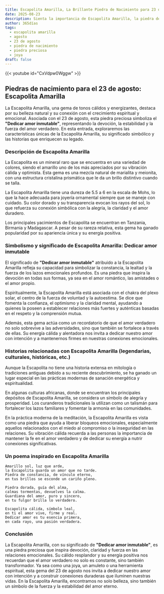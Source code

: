 ```yaml
---
title: Escapolita Amarilla, La Brillante Piedra de Nacimiento para 23 de agosto
date: 2025-08-23
description: Sienta la importancia de Escapolita Amarilla, la piedra de nacimiento de 23 de agosto que simboliza Dedicar amor inmutable. Deje que su belleza y significado iluminen su día.
author: 365días
tags:
  - escapolita amarilla
  - agosto
  - 23 de agosto
  - piedra de nacimiento
  - piedra preciosa
  - joya
draft: false
---
```


{{< youtube id="CxVdpw0Wggw" >}}

## Piedras de nacimiento para el 23 de agosto: Escapolita Amarilla

La Escapolita Amarilla, una gema de tonos cálidos y energizantes, destaca por su belleza natural y su conexión con el crecimiento espiritual y emocional. Asociada con el 23 de agosto, esta piedra preciosa simboliza el **"Dedicar amor inmutable"**, representando la devoción, la estabilidad y la fuerza del amor verdadero. En esta entrada, exploraremos las características únicas de la Escapolita Amarilla, su significado simbólico y las historias que enriquecen su legado.

### Descripción de Escapolita Amarilla

La Escapolita es un mineral raro que se encuentra en una variedad de colores, siendo el amarillo uno de los más apreciados por su vibración cálida y optimista. Esta gema es una mezcla natural de marialita y meionita, con una estructura cristalina prismática que le da un brillo distintivo cuando se talla.

La Escapolita Amarilla tiene una dureza de 5.5 a 6 en la escala de Mohs, lo que la hace adecuada para joyería ornamental siempre que se maneje con cuidado. Su color dorado y su transparencia evocan los rayos del sol, lo que refuerza su conexión simbólica con la alegría, la claridad y el amor duradero.

Los principales yacimientos de Escapolita se encuentran en Tanzania, Birmania y Madagascar. A pesar de su rareza relativa, esta gema ha ganado popularidad por su apariencia única y su energía positiva.

### Simbolismo y significado de Escapolita Amarilla: Dedicar amor inmutable

El significado de **"Dedicar amor inmutable"** atribuido a la Escapolita Amarilla refleja su capacidad para simbolizar la constancia, la lealtad y la fuerza de los lazos emocionales profundos. Es una piedra que inspira la devoción en todas sus formas, ya sea en el amor romántico, las amistades o el amor propio.

Espiritualmente, la Escapolita Amarilla está asociada con el chakra del plexo solar, el centro de la fuerza de voluntad y la autoestima. Se dice que fomenta la confianza, el optimismo y la claridad mental, ayudando a quienes la poseen a establecer relaciones más fuertes y auténticas basadas en el respeto y la comprensión mutua.

Además, esta gema actúa como un recordatorio de que el amor verdadero no solo sobrevive a las adversidades, sino que también se fortalece a través de ellas. Su energía cálida y alentadora nos invita a dedicar nuestro amor con intención y a mantenernos firmes en nuestras conexiones emocionales.

### Historias relacionadas con Escapolita Amarilla (legendarias, culturales, históricas, etc.)

Aunque la Escapolita no tiene una historia extensa en mitología o tradiciones antiguas debido a su reciente descubrimiento, se ha ganado un lugar especial en las prácticas modernas de sanación energética y espiritualidad.

En algunas culturas africanas, donde se encuentran los principales depósitos de Escapolita Amarilla, se considera un símbolo de alegría y prosperidad. Los curanderos tradicionales la utilizan como un talismán para fortalecer los lazos familiares y fomentar la armonía en las comunidades.

En la práctica moderna de la meditación, la Escapolita Amarilla es vista como una piedra que ayuda a liberar bloqueos emocionales, especialmente aquellos relacionados con el miedo al compromiso o la inseguridad en las relaciones. Su vibración cálida recuerda a las personas la importancia de mantener la fe en el amor verdadero y de dedicar su energía a nutrir conexiones significativas.

### Un poema inspirado en Escapolita Amarilla

```
Amarillo sol, luz que arde,  
la Escapolita guarda un amor que no tarde.  
Piedra de constancia, de vínculo eterno,  
en tus brillos se esconde un cariño pleno.  

Piedra dorada, guía del alma,  
calmas tormentas, devuelves la calma.  
Guardiana del amor, puro y sincero,  
en tu fulgor brilla lo verdadero.  

Escapolita cálida, símbolo leal,  
en ti el amor vive, firme y real.  
Dedicar amor es tu esencia primera,  
en cada rayo, una pasión verdadera.  
```

### Conclusión

La Escapolita Amarilla, con su significado de **"Dedicar amor inmutable"**, es una piedra preciosa que inspira devoción, claridad y fuerza en las relaciones emocionales. Su cálido resplandor y su energía positiva nos recuerdan que el amor verdadero no solo es constante, sino también transformador. Ya sea como una joya, un amuleto o una herramienta espiritual, esta gema del 23 de agosto nos invita a dedicar nuestro amor con intención y a construir conexiones duraderas que iluminen nuestras vidas. En la Escapolita Amarilla, encontramos no solo belleza, sino también un símbolo de la fuerza y la estabilidad del amor eterno.